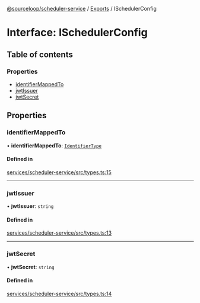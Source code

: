 [@sourceloop/scheduler-service](../README.md) / [Exports](../modules.md) / ISchedulerConfig

# Interface: ISchedulerConfig

## Table of contents

### Properties

- [identifierMappedTo](ISchedulerConfig.md#identifiermappedto)
- [jwtIssuer](ISchedulerConfig.md#jwtissuer)
- [jwtSecret](ISchedulerConfig.md#jwtsecret)

## Properties

### identifierMappedTo

• **identifierMappedTo**: [`IdentifierType`](../enums/IdentifierType.md)

#### Defined in

[services/scheduler-service/src/types.ts:15](https://github.com/sourcefuse/loopback4-microservice-catalog/blob/93a7f917/services/scheduler-service/src/types.ts#L15)

___

### jwtIssuer

• **jwtIssuer**: `string`

#### Defined in

[services/scheduler-service/src/types.ts:13](https://github.com/sourcefuse/loopback4-microservice-catalog/blob/93a7f917/services/scheduler-service/src/types.ts#L13)

___

### jwtSecret

• **jwtSecret**: `string`

#### Defined in

[services/scheduler-service/src/types.ts:14](https://github.com/sourcefuse/loopback4-microservice-catalog/blob/93a7f917/services/scheduler-service/src/types.ts#L14)
